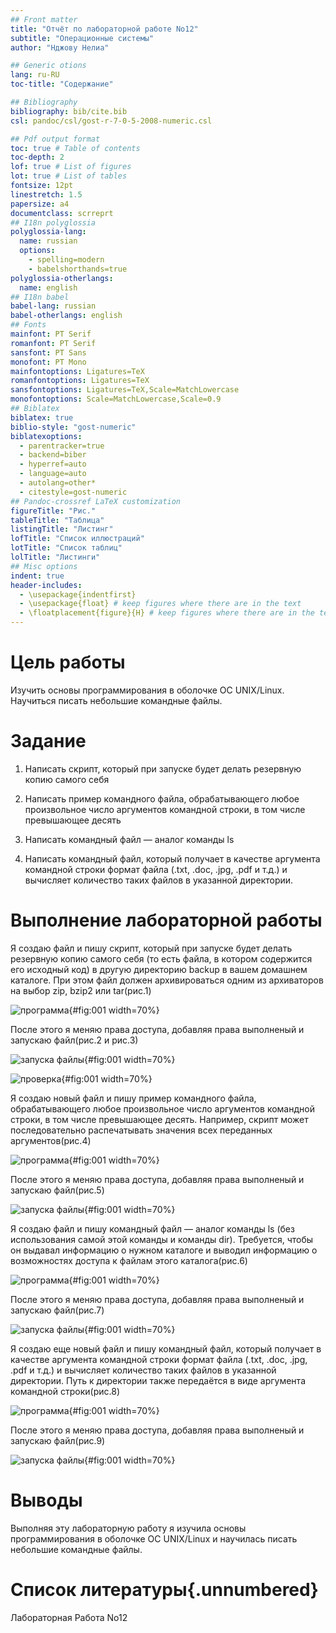 ```yaml
---
## Front matter
title: "Отчёт по лабораторной работе No12"
subtitle: "Операционные системы"
author: "Нджову Нелиа"

## Generic otions
lang: ru-RU
toc-title: "Содержание"

## Bibliography
bibliography: bib/cite.bib
csl: pandoc/csl/gost-r-7-0-5-2008-numeric.csl

## Pdf output format
toc: true # Table of contents
toc-depth: 2
lof: true # List of figures
lot: true # List of tables
fontsize: 12pt
linestretch: 1.5
papersize: a4
documentclass: scrreprt
## I18n polyglossia
polyglossia-lang:
  name: russian
  options:
	- spelling=modern
	- babelshorthands=true
polyglossia-otherlangs:
  name: english
## I18n babel
babel-lang: russian
babel-otherlangs: english
## Fonts
mainfont: PT Serif
romanfont: PT Serif
sansfont: PT Sans
monofont: PT Mono
mainfontoptions: Ligatures=TeX
romanfontoptions: Ligatures=TeX
sansfontoptions: Ligatures=TeX,Scale=MatchLowercase
monofontoptions: Scale=MatchLowercase,Scale=0.9
## Biblatex
biblatex: true
biblio-style: "gost-numeric"
biblatexoptions:
  - parentracker=true
  - backend=biber
  - hyperref=auto
  - language=auto
  - autolang=other*
  - citestyle=gost-numeric
## Pandoc-crossref LaTeX customization
figureTitle: "Рис."
tableTitle: "Таблица"
listingTitle: "Листинг"
lofTitle: "Список иллюстраций"
lotTitle: "Список таблиц"
lolTitle: "Листинги"
## Misc options
indent: true
header-includes:
  - \usepackage{indentfirst}
  - \usepackage{float} # keep figures where there are in the text
  - \floatplacement{figure}{H} # keep figures where there are in the text
---
```


# Цель работы

Изучить основы программирования в оболочке ОС UNIX/Linux. Научиться писать небольшие командные файлы.

# Задание

1. Написать скрипт, который при запуске будет делать резервную копию самого себя

2. Написать пример командного файла, обрабатывающего любое произвольное число аргументов командной строки, в том числе превышающее десять

3. Написать командный файл — аналог команды ls 

4. Написать командный файл, который получает в качестве аргумента командной строки формат файла (.txt, .doc, .jpg, .pdf и т.д.) и вычисляет количество таких файлов в указанной директории. 

# Выполнение лабораторной работы

Я создаю файл и пишу скрипт, который при запуске будет делать резервную копию самого себя (то есть файла, в котором содержится его исходный код) в другую директорию backup в вашем домашнем каталоге. При этом файл должен архивироваться одним из архиваторов на выбор zip, bzip2 или tar(рис.1)

![программа](image/03.png){#fig:001 width=70%}

После этого я меняю права доступа, добавляя права выполненый и запускаю файл(рис.2 и рис.3)

![запуска файлы](image/01.png){#fig:001 width=70%}

![проверка](image/02.png){#fig:001 width=70%}

Я создаю новый файл и пишу пример командного файла, обрабатывающего любое произвольное число аргументов командной строки, в том числе превышающее десять. Например, скрипт может последовательно распечатывать значения всех переданных аргументов(рис.4)

![программа](image/04.png){#fig:001 width=70%}

После этого я меняю права доступа, добавляя права выполненый и запускаю файл(рис.5)

![запуска файлы](image/05.png){#fig:001 width=70%}

Я создаю файл и пишу командный файл — аналог команды ls (без использования самой этой команды и команды dir). Требуется, чтобы он выдавал информацию о нужном каталоге и выводил информацию о возможностях доступа к файлам этого каталога(рис.6)

![программа](image/07.png){#fig:001 width=70%}

После этого я меняю права доступа, добавляя права выполненый и запускаю файл(рис.7)

![запуска файлы](image/06.png){#fig:001 width=70%}

Я создаю еще новый файл и пишу командный файл, который получает в качестве аргумента командной строки формат файла (.txt, .doc, .jpg, .pdf и т.д.) и вычисляет количество таких файлов в указанной директории. Путь к директории также передаётся в виде аргумента командной строки(рис.8)

![программа](image/08.png){#fig:001 width=70%}

После этого я меняю права доступа, добавляя права выполненый и запускаю файл(рис.9)

![запуска файлы](image/09.png){#fig:001 width=70%}

# Выводы

Выполняя эту лабораторную работу я изучила основы программирования в оболочке ОС UNIX/Linux и научилась писать небольшие командные файлы.

# Список литературы{.unnumbered}

Лабораторная Работа No12
